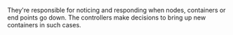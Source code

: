 They're responsible for noticing and responding when nodes, containers or end points go down. The controllers make decisions to bring up new containers in such cases.